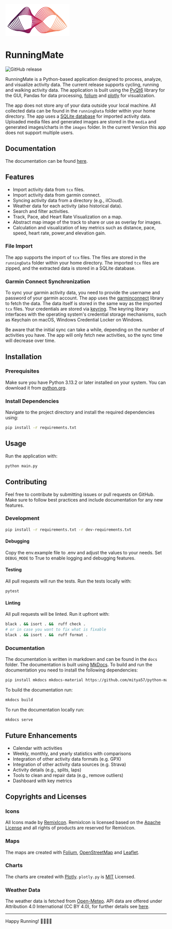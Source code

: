 
![Logo](./logo-runningmate.png)
# RunningMate

![GitHub release](https://img.shields.io/github/v/release/axelmichel/runningmate?include_prereleases)

RunningMate is a Python-based application designed to process, analyze, and visualize activity data. The current release supports cycling, running and walking activity data. The application is built using the [PyQt6](https://pypi.org/project/PyQt6/) library for the GUI, Pandas for data processing, [folium](https://python-visualization.github.io/folium/latest/) and [plotly](https://github.com/plotly) for visualization.

The app does not store any of your data outside your local machine. All collected data can be found in the `runningData` folder within your home directory. The app uses a [SQLite database](https://www.sqlite.org/) for imported activity data.
Uploaded media files and generated images are stored in the `media` and generated images/charts in the `images` folder. In the current Version this app does not support multiple users.

## Documentation
The documentation can be found [here](https://axelmichel.github.io/runningmate).

## Features
- Import activity data from `tcx` files.
- Import activity data from garmin connect.
- Syncing activity data from a directory (e.g., iICloud).
- Weather data for each activity (also historical data).
- Search and filter activities.
- Track, Pace, abd Heart Rate Visualization on a map.
- Abstract map image of the track to share or use as overlay for images.
- Calculation and visualization of key metrics such as distance, pace, speed, heart rate, power,and elevation gain.

### File Import
The app supports the import of `tcx` files. The files are stored in the `runningData` folder within your home directory. The imported `tcx` files are zipped, and the extracted data is stored in a SQLite database.

### Garmin Connect Synchronization
To sync your garmin activity data, you need to provide the username and password of your garmin account. The app uses the [garminconnect](https://pypi.org/project/garminconnect/) library to fetch the data. 
The data itself is stored in the same way as the imported `tcx` files. Your credentials are stored via [keyring](https://pypi.org/project/keyring/). 
The keyring library interfaces with the operating system's credential storage mechanisms, such as Keychain on macOS, Windows Credential Locker on Windows.

Be aware that the initial sync can take a while, depending on the number of activities you have. The app will only fetch new activities, so the sync time will decrease over time.
## Installation

### Prerequisites
Make sure you have Python 3.13.2 or later installed on your system. You can download it from [python.org](https://www.python.org/downloads/).

### Install Dependencies
Navigate to the project directory and install the required dependencies using:

```sh
pip install -r requirements.txt
```

## Usage

Run the application with:
   ```sh
   python main.py
   ```

## Contributing
Feel free to contribute by submitting issues or pull requests on GitHub. Make sure to follow best practices and include documentation for any new features.

### Development
```sh
pip install -r requirements.txt -r dev-requirements.txt
```

#### Debugging
Copy the env.example file to .env and adjust the values to your needs. Set `DEBUG_MODE` to True to enable logging and debugging features.

#### Testing
All pull requests will run the tests. Run the tests locally with:

```sh 
pytest
```

#### Linting
All pull requests will be linted. Run it upfront with:

```sh
black . && isort . &&  ruff check .
# or in case you want to fix what is fixable
black . && isort . &&  ruff format .
```
### Documentation
The documentation is written in markdown and can be found in the `docs` folder. The documentation is built using [MkDocs](https://www.mkdocs.org/). To build and run the documentation you need to install the following dependencies:
```sh
pip install mkdocs mkdocs-material https://github.com/mitya57/python-markdown-math/archive/master.zip  
```
To build the documentation run:
```sh
mkdocs build
```
To run the documentation locally run:
```sh
mkdocs serve
```

## Future Enhancements
- Calendar with activities
- Weekly, monthly, and yearly statistics with comparisons
- Integration of other activity data formats (e.g. GPX)
- Integration of other activity data sources (e.g. Strava)
- Activity details (e.g., splits, laps)
- Tools to clean and repair data (e.g., remove outliers)
- Dashboard with key metrics

## Copyrights and Licenses

### Icons
All Icons made by [RemixIcon](https://remixicon.com/). RemixIcon is licensed based on the [Apache License](https://github.com/Remix-Design/remixicon/blob/master/License) and all rights of products are reserved for RemixIcon.

### Maps
The maps are created with [Folium](https://python-visualization.github.io/folium/latest/index.html), [OpenStreetMap](https://www.openstreetmap.org) and [Leaflet](https://leafletjs.com/).

### Charts
The charts are created with [Plotly](https://github.com/plotly/plotly.py). `plotly.py` is [MIT](https://github.com/plotly/plotly.py/blob/main/LICENSE.txt) Licensed.

### Weather Data
The weather data is fetched from [Open-Meteo](https://open-meteo.com/). API data are offered under Attribution 4.0 International (CC BY 4.0), for further details see [here](https://open-meteo.com/en/license).

---

Happy Running! 🏃‍♂️🏃‍♀️
